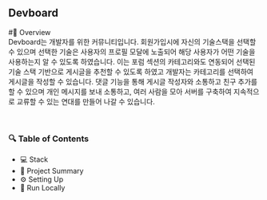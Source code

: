 ## Devboard
#📌 Overview
<br />
Devboard는 개발자를 위한 커뮤니티입니다. 회원가입시에 자신의 기술스택을 선택할 수 있으며 선택한 기술은 사용자의 프로필 모달에 노출되어 해당 사용자가 어떤 기술을 사용하는지 알 수 있도록 하였습니다. 이는 포럼 섹션의 카테고리와도 연동되어 선택된 기술 스택 기반으로 게시글을 추천할 수 있도록 하였고 개발자는 카테고리를 선택하여 게시글을 작성할 수 있습니다. 댓글 기능을 통해 게시글 작성자와 소통하고 친구 추가를 할 수 있으며 개인 메시지를 보내 소통하고, 여러 사람을 모아 서버를 구축하여 지속적으로 교류할 수 있는 연대를 만들어 나갈 수 있습니다.

<br />

  ### 🔍 Table of Contents
- 💻 Stack
- 📝 Project Summary
- ⚙️ Setting Up
- 🚀 Run Locally

<br />

